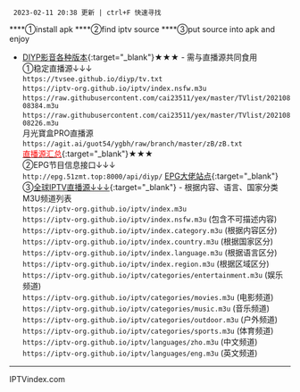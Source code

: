      2023-02-11 20:38 更新 | ctrl+F 快速寻找

****①install apk
****②find iptv source
****③put source into apk and enjoy

* [DIYP影音各种版本](https://sharerw.lanzoui.com/b0aevufxe){:target="_blank"}★★★ - 需与直播源共同食用<br/>
①稳定直播源↓↓↓<br/>
`https://tvsee.github.io/diyp/tv.txt`<br/>
`https://iptv-org.github.io/iptv/index.nsfw.m3u`<br/>
`https://raw.githubusercontent.com/cai23511/yex/master/TVlist/20210808384.m3u`<br/>
`https://raw.githubusercontent.com/cai23511/yex/master/TVlist/20210808226.m3u`<br/>
月光寶盒PRO直播源 `https://agit.ai/guot54/ygbh/raw/branch/master/zB/zB.txt`<br/>
[<font color=red>直播源汇总</font>](https://zb.v1.mk/){:target="_blank"}★★★<br/>
②EPG节目信息接口↓↓↓<br/>
`http://epg.51zmt.top:8000/api/diyp/` [EPG大佬站点](http://epg.51zmt.top:8000/){:target="_blank"}<br/>
③[全球IPTV直播源↓↓↓](https://github.com/iptv-org/iptv){:target="_blank"} - 根据内容、语言、国家分类M3U频道列表<br/>
`https://iptv-org.github.io/iptv/index.m3u`<br/>
`https://iptv-org.github.io/iptv/index.nsfw.m3u` (包含不可描述内容)<br/>
`https://iptv-org.github.io/iptv/index.category.m3u` (根据内容区分)<br/>
`https://iptv-org.github.io/iptv/index.country.m3u` (根据国家区分)<br/>
`https://iptv-org.github.io/iptv/index.language.m3u` (根据语言区分)<br/>
`https://iptv-org.github.io/iptv/index.region.m3u` (根据区域区分)<br/>
`https://iptv-org.github.io/iptv/categories/entertainment.m3u` (娱乐频道)<br/>
`https://iptv-org.github.io/iptv/categories/movies.m3u` (电影频道)<br/>
`https://iptv-org.github.io/iptv/categories/music.m3u` (音乐频道)<br/>
`https://iptv-org.github.io/iptv/categories/outdoor.m3u` (户外频道)<br/>
`https://iptv-org.github.io/iptv/categories/sports.m3u` (体育频道)<br/>
`https://iptv-org.github.io/iptv/languages/zho.m3u` (中文频道)<br/>
`https://iptv-org.github.io/iptv/languages/eng.m3u` (英文频道)<br/>


<hr />

<script async src="//busuanzi.ibruce.info/busuanzi/2.3/busuanzi.pure.mini.js"></script>
<p align="left"><span id="busuanzi_container_site_pv">IPTVindex.com <span id="busuanzi_value_site_pv"></span> </span></p>
